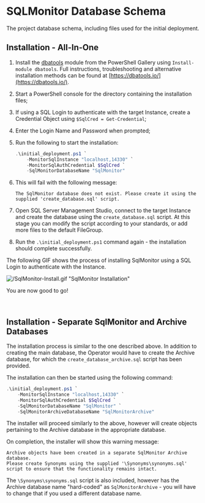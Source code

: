# SQLMonitor Database Schema

The project database schema, including files used for the initial deployment.

## Installation - All-In-One

1. Install the [dbatools](https://dbatools.io/) module from the PowerShell Gallery using `Install-module dbatools`. Full instructions, troubleshooting and alternative installation methods can be found at [https://dbatools.io/](https://dbatools.io/).

2. Start a PowerShell console for the directory containing the installation files;

3. If using a SQL Login to authenticate with the target Instance, create a Credential Object using `$SqlCred = Get-Credential`;

4. Enter the Login Name and Password when prompted;

5. Run the following to start the installation:  

    ``` powershell
    .\initial_deployment.ps1 `
        -MonitorSqlInstance "localhost,14330" `
        -MonitorSqlAuthCredential $SqlCred `
        -SqlMonitorDatabaseName "SqlMonitor"
    ```  

6. This will fail with the following message:  

    ``` text
    The SqlMonitor database does not exist. Please create it using the supplied 'create_database.sql' script.
    ```

7. Open SQL Server Management Studio, connect to the target Instance and create the database using the `create_database.sql` script. At this stage you can modify the script according to your standards, or add more files to the default FileGroup.

8. Run the `.\initial_deployment.ps1` command again - the installation should complete successfully.

The following GIF shows the process of installing SqlMonitor using a SQL Login to authenticate with the Instance.

![/SqlMonitor-Install.gif "SqlMonitor Installation"](/database_schema/SQLMonitor/SqlMonitor-Install.gif)

You are now good to go!

&nbsp;

## Installation - Separate SqlMonitor and Archive Databases

The installation process is similar to the one described above.  In addition to creating the main database, the Operator would have to create the Archive database, for which the `create_database_archive.sql` script has been provided.

The installation can then be started using the following command:  

``` powershell
.\initial_deployment.ps1 `
    -MonitorSqlInstance "localhost,14330" `
    -MonitorSqlAuthCredential $SqlCred `
    -SqlMonitorDatabaseName "SqlMonitor" `
    -SqlMonitorArchiveDatabaseName "SqlMonitorArchive"
```

The installer will proceed similarly to the above, however will create objects pertaining to the Archive database in the appropriate database.

On completion, the installer will show this warning message:  

``` text
Archive objects have been created in a separate SqlMonitor Archive database. 
Please create Synonyms using the supplied '\Synonyms\synonyms.sql' script to ensure that the functionality remains intact.
```

The `\Synonyms\synonyms.sql` script is also included, however has the Archive database name "hard-coded" as `SqlMonitorArchive` - you will have to change that if you used a different database name.
